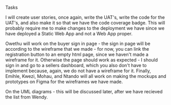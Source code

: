 Tasks

I will create user stories, once again, write the UAT's, write the code for the UAT's, and also make it so that we have the code coverage badge. This will probably require me to make changes to the deployment we have since we have deployed a Static Web App and not a Web App proper.

Owethu will work on the buyer sign in page - the sign in page will be according to the wireframe that we made - for now, you can link the registration button to an empty html page, since we haven't made a wireframe for it. Otherwise the page should work as expected - I should sign in and go to a sellers dashboard, which you also don't have to implement because, again, we do not have a wireframe for it. Finally, Emihle, Kwezi, Mohau, and Ntando will all work on making the mockups and prototypes on Figma for the wireframes we have made.

On the UML diagrams - this will be discussed later, after we have recieved the list from Wendy.
